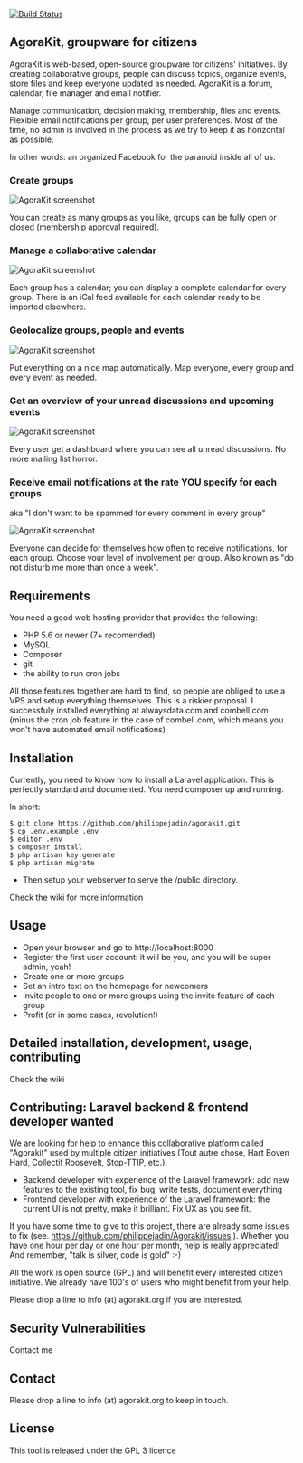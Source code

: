 [![Build Status](https://travis-ci.org/philippejadin/agorakit.svg?branch=master)](https://travis-ci.org/philippejadin/agorakit)


## AgoraKit, groupware for citizens

AgoraKit is web-based, open-source groupware for citizens' initiatives. By creating collaborative groups, people can discuss topics, organize events, store files and keep everyone updated as needed. AgoraKit is a forum, calendar, file manager and email notifier.

Manage communication, decision making, membership, files and events. Flexible email notifications per group, per user preferences. Most of the time, no admin is involved in the process as we try to keep it as horizontal as possible.

In other words: an organized Facebook for the paranoid inside all of us.


### Create groups

![AgoraKit screenshot](http://agorakit.org/agorakit_groups.jpg)

You can create as many groups as you like, groups can be fully open or closed (membership approval required).


### Manage a collaborative calendar

![AgoraKit screenshot](http://agorakit.org/agorakit_agenda.jpg)

Each group has a calendar; you can display a complete calendar for every group. There is an iCal feed available for each calendar ready to be imported elsewhere.


### Geolocalize groups, people and events

![AgoraKit screenshot](http://agorakit.org/agorakit_map.jpg)

Put everything on a nice map automatically. Map everyone, every group and every event as needed.


### Get an overview of your unread discussions and upcoming events

![AgoraKit screenshot](http://agorakit.org/agorakit_overview.jpg)

Every user get a dashboard where you can see all unread discussions. No more mailing list horror.


### Receive email notifications at the rate YOU specify for each groups
aka "I don't want to be spammed for every comment in every group"

![AgoraKit screenshot](http://agorakit.org/agorakit_notifications.jpg)

Everyone can decide for themselves how often to receive notifications, for each group. Choose your level of involvement per group. Also known as "do not disturb me more than once a week".



## Requirements
You need a good web hosting provider that provides the following:
- PHP 5.6 or newer (7+ recomended)
- MySQL
- Composer
- git
- the ability to run cron jobs

All those features together are hard to find, so people are obliged to use a VPS and setup everything themselves. This is a riskier proposal. I successfuly installed everything at alwaysdata.com and combell.com (minus the cron job feature in the case of combell.com, which means you won't have automated email notifications)


## Installation

Currently, you need to know how to install a Laravel application. This is perfectly standard and documented. You need composer up and running.

In short:

```
$ git clone https://github.com/philippejadin/agorakit.git
$ cp .env.example .env
$ editor .env
$ composer install
$ php artisan key:generate
$ php artisan migrate
```
- Then setup your webserver to serve the /public directory.

Check the wiki for more information


## Usage
- Open your browser and go to http://localhost:8000
- Register the first user account: it will be you, and you will be super admin, yeah!
- Create one or more groups
- Set an intro text on the homepage for newcomers
- Invite people to one or more groups using the invite feature of each group
- Profit (or in some cases, revolution!)


## Detailed installation, development, usage, contributing

Check the wiki


## Contributing: Laravel backend & frontend developer wanted
We are looking for help to enhance this collaborative platform called "Agorakit" used by multiple citizen initiatives (Tout autre chose, Hart Boven Hard, Collectif Roosevelt, Stop-TTIP, etc.).

- Backend developer with experience of the Laravel framework: add new features to the existing tool, fix bug, write tests, document everything
- Frontend developer with experience of the Laravel framework: the current UI is not pretty, make it brilliant. Fix UX as you see fit.

If you have some time to give to this project, there are already some issues to fix (see. https://github.com/philippejadin/Agorakit/issues ). Whether you have one hour per day or one hour per month, help is really appreciated! And remember, "talk is silver, code is gold" :-)

All the work is open source (GPL) and will benefit every interested citizen initiative. We already have 100's of users who might benefit from your help.

Please drop a line to info (at) agorakit.org if you are interested.


## Security Vulnerabilities

Contact me

## Contact
Please drop a line to info (at) agorakit.org to keep in touch.



## License

This tool is released under the GPL 3 licence
